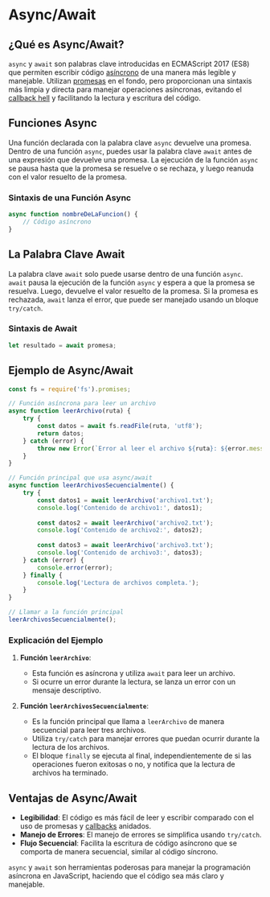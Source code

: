 # Async/Await

## ¿Qué es Async/Await?

`async` y `await` son palabras clave introducidas en ECMAScript 2017 (ES8) que permiten escribir código [asíncrono](005%20-%20Asincronía.md) de una manera más legible y manejable. Utilizan [promesas](008%20-%20Promesas.md) en el fondo, pero proporcionan una sintaxis más limpia y directa para manejar operaciones asíncronas, evitando el [callback hell](007%20-%20Callback%20Hell.md) y facilitando la lectura y escritura del código.

## Funciones Async

Una función declarada con la palabra clave `async` devuelve una promesa. Dentro de una función `async`, puedes usar la palabra clave `await` antes de una expresión que devuelve una promesa. La ejecución de la función `async` se pausa hasta que la promesa se resuelve o se rechaza, y luego reanuda con el valor resuelto de la promesa.

### Sintaxis de una Función Async

```js
async function nombreDeLaFuncion() {
    // Código asíncrono
}
```

## La Palabra Clave Await

La palabra clave `await` solo puede usarse dentro de una función `async`. `await` pausa la ejecución de la función `async` y espera a que la promesa se resuelva. Luego, devuelve el valor resuelto de la promesa. Si la promesa es rechazada, `await` lanza el error, que puede ser manejado usando un bloque `try/catch`.

### Sintaxis de Await
```js
let resultado = await promesa;
```

## Ejemplo de Async/Await

```js
const fs = require('fs').promises;

// Función asíncrona para leer un archivo
async function leerArchivo(ruta) {
    try {
        const datos = await fs.readFile(ruta, 'utf8');
        return datos;
    } catch (error) {
        throw new Error(`Error al leer el archivo ${ruta}: ${error.message}`);
    }
}

// Función principal que usa async/await
async function leerArchivosSecuencialmente() {
    try {
        const datos1 = await leerArchivo('archivo1.txt');
        console.log('Contenido de archivo1:', datos1);
        
        const datos2 = await leerArchivo('archivo2.txt');
        console.log('Contenido de archivo2:', datos2);
        
        const datos3 = await leerArchivo('archivo3.txt');
        console.log('Contenido de archivo3:', datos3);
    } catch (error) {
        console.error(error);
    } finally {
        console.log('Lectura de archivos completa.');
    }
}

// Llamar a la función principal
leerArchivosSecuencialmente();

```

### Explicación del Ejemplo

1. **Función `leerArchivo`**:
    
    - Esta función es asíncrona y utiliza `await` para leer un archivo.
    - Si ocurre un error durante la lectura, se lanza un error con un mensaje descriptivo.
2. **Función `leerArchivosSecuencialmente`**:
    
    - Es la función principal que llama a `leerArchivo` de manera secuencial para leer tres archivos.
    - Utiliza `try/catch` para manejar errores que puedan ocurrir durante la lectura de los archivos.
    - El bloque `finally` se ejecuta al final, independientemente de si las operaciones fueron exitosas o no, y notifica que la lectura de archivos ha terminado.

## Ventajas de Async/Await

- **Legibilidad**: El código es más fácil de leer y escribir comparado con el uso de promesas y [callbacks](006%20-%20Callbacks.md) anidados.
- **Manejo de Errores**: El manejo de errores se simplifica usando `try/catch`.
- **Flujo Secuencial**: Facilita la escritura de código asíncrono que se comporta de manera secuencial, similar al código síncrono.

`async` y `await` son herramientas poderosas para manejar la programación asíncrona en JavaScript, haciendo que el código sea más claro y manejable.